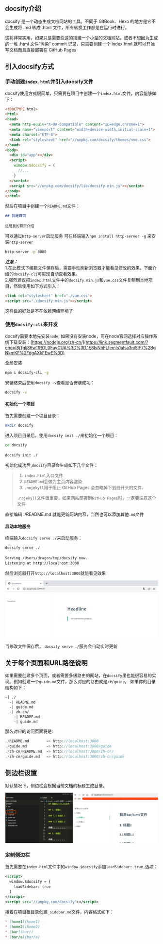 ## docsify介绍

docsify 是一个动态生成文档网站的工具。不同于 GitBook、Hexo 的地方是它不会生成将 .md 转成 .html 文件，所有转换工作都是在运行时进行。

这将非常实用，如果只是需要快速的搭建一个小型的文档网站，或者不想因为生成的一堆 .html 文件“污染” commit 记录，只需要创建一个 index.html 就可以开始写文档而且直接部署在 GitHub Pages

## 引入docsify方式

### 手动创建`index.html`并引入docsify文件

docsify使用方式很简单，只需要在项目中创建一个`index.html`文件，内容能够如下：

```html
<!DOCTYPE html>
<html>
<head>
  <meta http-equiv="X-UA-Compatible" content="IE=edge,chrome=1">
  <meta name="viewport" content="width=device-width,initial-scale=1">
  <meta charset="UTF-8">
  <link rel="stylesheet" href="//unpkg.com/docsify/themes/vue.css">
</head>
<body>
  <div id="app"></div>
  <script>
    window.$docsify = {
      //...
    }
  </script>
  <script src="//unpkg.com/docsify/lib/docsify.min.js"></script>
</body>
</html>
```

然后在项目中创建一个`README.md`文件：

```markdown
## 我是首页

这是我的首页介绍
```

可以通过`http-server`启动服务
可在终端输入`npm install http-server -g` 来安装`http-server`

```bash
http-server -p 8080
```
**_注意：_**  
1.在此模式下编辑文件保存后，需要手动刷新浏览器才能看见修改的效果，下面介绍的`docsify-cli`可实现自动查看效果。  
2.强烈建议把`index.html`文件中的`docsify.min.js`和`vue.css`文件复制到本地项目，然后使用如下方式引入：

```html
<link rel="stylesheet" href="./vue.css">
<script src="./docsify.min.js"></script>
```

这样做的好处是不在依赖网络环境了

### 使用`docsify-cli`来开发

docsify需要本地先安装`node`, 如果没有安装node，可在node官网选择对应操作系统下载安装：[https://nodejs.org/zh-cn/](https://link.segmentfault.com/?enc=I8jTglj86w1fROL0FayGUA%3D%3D.1E8IvNhFLfemIs1alsa3niSlF7%2BgNkmKF%2FdgAXkFEwE%3D)

全局安装

```bash
npm i docsify-cli -g
```

安装结束后使用`docsify -v`查看是否安装成功：

```bash
docsify -v
```

#### 初始化一个项目

首先需要创建一个项目目录：

```bash
mkdir docsify
```

进入项目目录后，使用`docsify init ./`来初始化一个项目：

```bash
cd docsify

docsify init ./
```

初始化成功后,`docsify`目录会生成如下几个文件：

> 1.  `index.html`入口文件
> 2.  `README.md`会做为主页内容渲染
> 3.  `.nojekyll`用于阻止 GitHub Pages 会忽略掉下划线开头的文件、
> 
> `.nojekyll`文件很重要，如果网站部署到`GitHub Pages`时，一定要注意这个文件

直接编辑 ./README.md 就能更新网站内容，当然也可以添加其他`.md`文件

#### 启动本地服务

终端输入`docsify serve ./`来启动服务：

```bash
docsify serve ./

Serving /Users/dragon/tmp/docsify now.
Listening at http://localhost:3000
```

然后浏览器打开`http://localhost:3000`就能看见效果

![upgit_20220725_1658724123.png](https://raw.githubusercontent.com/elfecho/upgit-pic/master/2022/07/upgit_20220725_1658724123.png)


当修改文件保存后， `docsify serve ./`服务会自动实时更新

## 关于每个页面和URL路径说明

如果需要创建多个页面，或者需要多级路由的网站，在`docsify`里也能很容易的实现。例如创建一个`guide.md`文件，那么对应的路由就是`/#/guide`。
如果你的目录结构如下：

```1c
-| ./
  -| README.md
  -| guide.md
  -| zh-cn/
    -| README.md
    -| guide.md
```

那么对应的访问页面将是:

```dart
./README.md        => http://localhost:3000
./guide.md         => http://localhost:3000/guide
./zh-cn/README.md  => http://localhost:3000/zh-cn/
./zh-cn/guide.md   => http://localhost:3000/zh-cn/guide
```

## 侧边栏设置

默认情况下，侧边栏会根据当前文档的标题生成目录。

![upgit_20220725_1658723845.png](https://raw.githubusercontent.com/elfecho/upgit-pic/master/2022/07/upgit_20220725_1658723845.png)

### 定制侧边栏

首先需要在`index.html`文件中的`window.$docsify`添加`loadSidebar: true,`选项：

```xml
<script>
  window.$docsify = {
    loadSidebar: true
  }
</script>
<script src="//unpkg.com/docsify"></script>
```

接着在项目根目录创建`_sidebar.md`文件，内容格式如下：

```markdown
* [home1](home1)
* [home2](home2)
* [bar](bar/)
* [bar/a](bar/a)
```